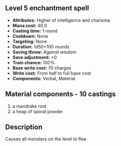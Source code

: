 ## Level 5 enchantment spell

- **Attributes:** Higher of intelligence and charisma
- **Mana cost:** 40.0
- **Casting time:** 1 round
- **Cooldown:** None
- **Targeting:** None
- **Duration:** 1d50+100 rounds
- **Saving throw:** Against wisdom
- **Save adjustment:** +0
- **Train chance:** 100%
- **Base write cost:** 70 charges
- **Write cost:** From half to full base cost
- **Components:** Verbal, Material

## Material components - 10 castings

1. a mandrake root
2. a heap of sporal powder

## Description

Causes all monsters on the level to flee
